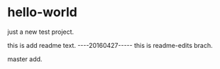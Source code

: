 # hello-world
just a new test project.

this is add readme text.
----20160427-----
this is readme-edits brach.

master add.
